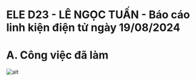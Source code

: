 # ELE D23 - LÊ NGỌC TUẤN - Báo cáo linh kiện điện tử ngày 19/08/2024

# A. Công việc đã làm

![alt](nem.png)
